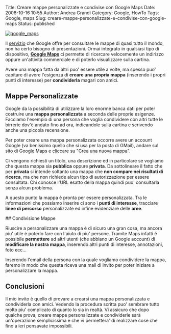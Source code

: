 Title: Creare mappe personalizzate e condivise con Google Maps
Date: 2008-10-16 10:55
Author: Andrea Grandi
Category: Google, HowTo
Tags: Google, maps
Slug: creare-mappe-personalizzate-e-condivise-con-google-maps
Status: published

[![]({static}/images/2008/10/google_maps.png "google_maps")]()

Il [servizio](http://maps.google.com) che Google offre per consultare le
mappe di quasi tutto il mondo, non ha certo bisogno di presentazioni.
Ormai integrato in qualsiasi tipo di dispositivo, [**Google
Maps**](http://maps.google.com) ci permette di ricercare velocemente un
indirizzo oppure un'attività commerciale e di poterlo visualizzare sulla
cartina.

Avere una mappa fatta da altri puo' essere utile a volte, ma spesso puo'
capitare di avere l'esigenza di **creare una propria mappa** (inserendo
i propri punti di interesse) per **condividerla** magari con amici.

## Mappe Personalizzate

Google da la possibilità di utilizzare la loro enorme banca dati per
poter costruire una **mappa personalizzata** a seconda delle proprie
esigenze. Facciamo l'esempio di una persona che voglia condividere con
altri tutte le birrerie dov'è andato fino ad ora, indicandole sulla
cartina e scrivendo anche una piccola recensione.

Per poter creare una mappa personalizzata occorre avere un account
Google (va benissimo quello che si usa per la posta di GMail), andare
sul sito di Google Maps e cliccare su "Crea una nuova mappa".

Ci vengono richiesti un titolo, una descrizione ed in particolare se
vogliamo che questa mappa sia **pubblica** oppure **privata**. Da
sottolineare il fatto che per **privata** si intende soltanto una mappa
che **non compare nei risultati di ricerca**, ma che non richiede alcun
tipo di autorizzazione per essere consultata. Chi conosce l'URL esatto
della mappa quindi puo' consultarla senza alcun problema.

A questo punto la mappa è pronta per essere personalizzata. Tra le
informazioni che possiamo inserire ci sono i **punti di interesse**,
tracciare **linee di percorso** personalizzate ed infine evidenziare
delle **aree**.

## Condivisione Mappe

Riuscire a personalizzare una mappa è di sicuro una gran cosa, ma ancora
piu' utile è poterlo fare con l'aiuto di piu' persone. Tramite Maps
infatti è possibile **permettere** ad altri utenti (che abbiano un
Google account) di **modificare la nostra mappa**, inserendo altri punti
di interesse, annotazioni, foto ecc...

Inserendo l'email della persona con la quale vogliamo condividere la
mappa, faremo in modo che questa riceva una mail di invito per poter
iniziare a personalizzare la mappa.

## Conclusioni

Il mio invito è quello di provare a crearsi una mappa personalizzata e
condividerla con amici. Vedendo la procedura scritta puo' sembrare tutto
molto piu' complicato di quanto lo sia in realtà. Vi assicuro che dopo
qualche prova, creare mappe personalizzate e condividerle sarà
un'operazione semplicissima e che vi permettera' di realizzare cose che
fino a ieri pensavate impossibili.
